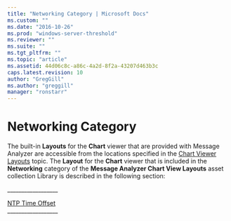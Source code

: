 ```yaml
---
title: "Networking Category | Microsoft Docs"
ms.custom: ""
ms.date: "2016-10-26"
ms.prod: "windows-server-threshold"
ms.reviewer: ""
ms.suite: ""
ms.tgt_pltfrm: ""
ms.topic: "article"
ms.assetid: 44d06c8c-a86c-4a2d-8f2a-43207d463b3c
caps.latest.revision: 10
author: "GregGill"
ms.author: "greggill"
manager: "ronstarr"
---
```

# Networking Category
The built-in **Layouts** for the **Chart** viewer that are provided with Message Analyzer are accessible from the locations specified in the [Chart Viewer Layouts](../messageanalyzer_content/chart-viewer-layouts.md) topic. The **Layout** for the **Chart** viewer that is included in the **Networking** category of the **Message Analyzer Chart View Layouts** asset collection Library is described in the following section:  
  
 _________________\_  
  
 [NTP Time Offset](../messageanalyzer_content/ntp-time-offset.md)   
_________________\_
